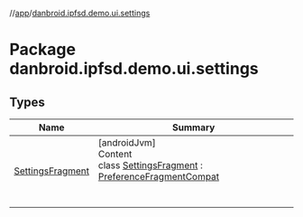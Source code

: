 //[app](../index.md)/[danbroid.ipfsd.demo.ui.settings](index.md)



# Package danbroid.ipfsd.demo.ui.settings  


## Types  
  
|  Name|  Summary| 
|---|---|
| [SettingsFragment](-settings-fragment/index.md)| [androidJvm]  <br>Content  <br>class [SettingsFragment](-settings-fragment/index.md) : [PreferenceFragmentCompat](https://developer.android.com/reference/kotlin/androidx/preference/PreferenceFragmentCompat.html)  <br><br><br>

